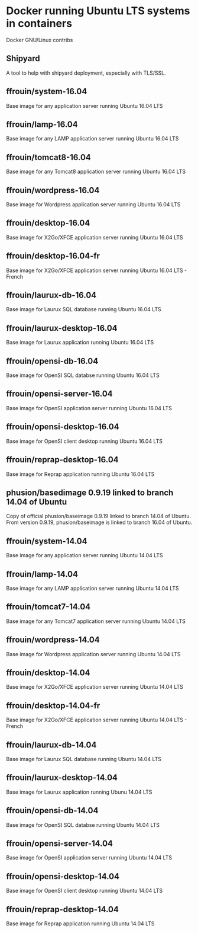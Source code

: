 # Docker running Ubuntu LTS systems in containers
Docker GNU/Linux contribs

## Shipyard
A tool to help with shipyard deployment, especially with TLS/SSL.

## ffrouin/system-16.04
Base image for any application server running Ubuntu 16.04 LTS

## ffrouin/lamp-16.04
Base image for any LAMP application server running Ubuntu 16.04 LTS

## ffrouin/tomcat8-16.04
Base image for any Tomcat8 application server running Ubuntu 16.04 LTS

## ffrouin/wordpress-16.04
Base image for Wordpress application server running Ubuntu 16.04 LTS

## ffrouin/desktop-16.04
Base image for X2Go/XFCE application server running Ubuntu 16.04 LTS

## ffrouin/desktop-16.04-fr
Base image for X2Go/XFCE application server running Ubuntu 16.04 LTS - French

## ffrouin/laurux-db-16.04
Base image for Laurux SQL database running Ubuntu 16.04 LTS

## ffrouin/laurux-desktop-16.04
Base image for Laurux application running Ubuntu 16.04 LTS

## ffrouin/opensi-db-16.04
Base image for OpenSI SQL databse running Ubuntu 16.04 LTS

## ffrouin/opensi-server-16.04
Base image for OpenSI application server running Ubuntu 16.04 LTS

## ffrouin/opensi-desktop-16.04
Base image for OpenSI client desktop running Ubuntu 16.04 LTS

## ffrouin/reprap-desktop-16.04
Base image for Reprap application running Ubuntu 16.04 LTS

## phusion/basedimage 0.9.19 linked to branch 14.04 of Ubuntu
Copy of official phusion/baseimage 0.9.19 linked to branch 14.04 of Ubuntu. From version 0.9.19, phusion/baseimage is linked to branch 16.04 of Ubuntu.

## ffrouin/system-14.04
Base image for any application server running Ubuntu 14.04 LTS

## ffrouin/lamp-14.04
Base image for any LAMP application server running Ubuntu 14.04 LTS

## ffrouin/tomcat7-14.04
Base image for any Tomcat7 application server running Ubuntu 14.04 LTS

## ffrouin/wordpress-14.04
Base image for Wordpress application server running Ubuntu 14.04 LTS

## ffrouin/desktop-14.04
Base image for X2Go/XFCE application server running Ubuntu 14.04 LTS

## ffrouin/desktop-14.04-fr
Base image for X2Go/XFCE application server running Ubuntu 14.04 LTS - French

## ffrouin/laurux-db-14.04
Base image for Laurux SQL database running Ubuntu 14.04 LTS

## ffrouin/laurux-desktop-14.04
Base image for Laurux application running Ubunu 14.04 LTS

## ffrouin/opensi-db-14.04
Base image for OpenSI SQL databse running Ubuntu 14.04 LTS

## ffrouin/opensi-server-14.04
Base image for OpenSI application server running Ubuntu 14.04 LTS

## ffrouin/opensi-desktop-14.04
Base image for OpenSI client desktop running Ubuntu 14.04 LTS


## ffrouin/reprap-desktop-14.04
Base image for Reprap application running Ubuntu 14.04 LTS

